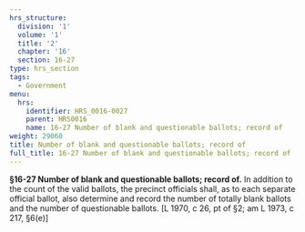 ```yaml
---
hrs_structure:
  division: '1'
  volume: '1'
  title: '2'
  chapter: '16'
  section: 16-27
type: hrs_section
tags:
  - Government
menu:
  hrs:
    identifier: HRS_0016-0027
    parent: HRS0016
    name: 16-27 Number of blank and questionable ballots; record of
weight: 29060
title: Number of blank and questionable ballots; record of
full_title: 16-27 Number of blank and questionable ballots; record of
---
```

**§16-27 Number of blank and questionable ballots; record of.** In addition to the count of the valid ballots, the precinct officials shall, as to each separate official ballot, also determine and record the number of totally blank ballots and the number of questionable ballots. [L 1970, c 26, pt of §2; am L 1973, c 217, §6(e)]